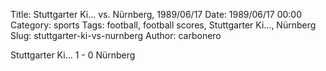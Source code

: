 Title: Stuttgarter Ki… vs. Nürnberg, 1989/06/17
Date: 1989/06/17 00:00
Category: sports
Tags: football, football scores, Stuttgarter Ki…, Nürnberg
Slug: stuttgarter-ki-vs-nurnberg
Author: carbonero


Stuttgarter Ki… 1 - 0 Nürnberg
